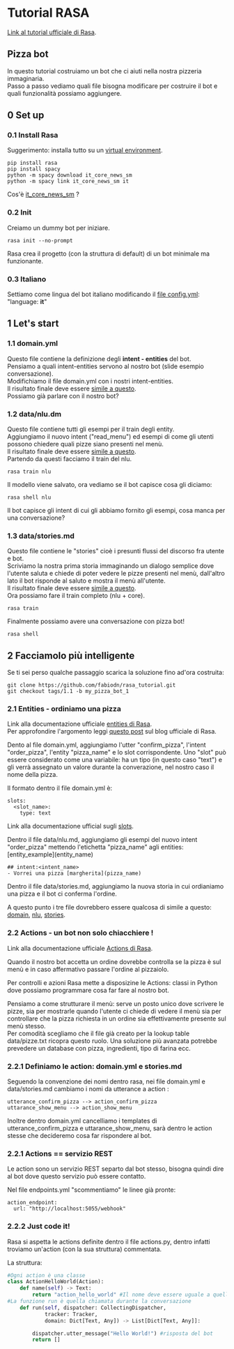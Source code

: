 # Tutorial RASA
[Link al tutorial ufficiale di Rasa](https://rasa.com/docs/rasa/user-guide/rasa-tutorial/).

## Pizza bot
In questo tutorial costruiamo un bot che ci aiuti nella nostra pizzeria immaginaria.  
Passo a passo vediamo quali file bisogna modificare per costruire il bot e quali funzionalità possiamo aggiungere.

## 0 Set up
### 0.1 Install Rasa
Suggerimento: installa tutto su un [virtual environment](https://www.anaconda.com/distribution/). 
```
pip install rasa
pip install spacy
python -m spacy download it_core_news_sm
python -m spacy link it_core_news_sm it
```
Cos'è [it_core_news_sm](https://spacy.io/models/it) ?
### 0.2 Init
Creiamo un dummy bot per iniziare.
```
rasa init --no-prompt
```
Rasa crea il progetto (con la struttura di default) di un bot minimale ma funzionante.
### 0.3 Italiano
Settiamo come lingua del bot italiano modificando il [file config.yml](config.yml): "language: __it__"
## 1 Let's start
### 1.1 domain.yml
Questo file contiene la definizione degli __intent - entities__ del bot.  
Pensiamo a quali intent-entities servono al nostro bot (slide esempio conversazione).  
Modifichiamo il file domain.yml con i nostri intent-entities.  
Il risultato finale deve essere [simile a questo](my_files/fasi/1_domain.yml).   
Possiamo già parlare con il nostro bot?

### 1.2 data/nlu.dm
Questo file contiene tutti gli esempi per il train degli entity.  
Aggiungiamo il nuovo intent ("read_menu") ed esempi di come gli utenti possono chiedere quali pizze siano presenti nel menù.  
Il risultato finale deve essere [simile a questo](my_files/fasi/1_2_nlu.md).  
Partendo da questi facciamo il train del nlu.
```
rasa train nlu
```
Il modello viene salvato, ora vediamo se il bot capisce cosa gli diciamo:
```
rasa shell nlu
```
Il bot capisce gli intent di cui gli abbiamo fornito gli esempi, cosa manca per una conversazione?
### 1.3 data/stories.md
Questo file contiene le "stories" cioè i presunti flussi del discorso fra utente e bot.   
Scriviamo la nostra prima storia immaginando un dialogo semplice dove l'utente saluta e chiede di poter vedere le pizze presenti nel menù, dall'altro lato il bot risponde al saluto e mostra il menù all'utente.  
Il risultato finale deve essere [simile a questo](my_files/fasi/1_3_stories.md).  
Ora possiamo fare il train completo (nlu + core).
```
rasa train
```
Finalmente possiamo avere una conversazione con pizza bot!
```
rasa shell
```
## 2 Facciamolo più intelligente
Se ti sei perso qualche passaggio scarica la soluzione fino ad'ora costruita:
```
git clone https://github.com/fabiodn/rasa_tutorial.git
git checkout tags/1.1 -b my_pizza_bot_1
```
### 2.1 Entities - ordiniamo una pizza
Link alla documentazione ufficiale [entities di Rasa](https://rasa.com/docs/rasa/nlu/training-data-format/#training-data-format).  
Per approfondire l'argomento leggi [questo post](https://blog.rasa.com/rasa-nlu-in-depth-part-2-entity-recognition/) sul blog ufficiale di Rasa.

Dento al file domain.yml, aggiungiamo l'utter "confirm_pizza", l'intent "order_pizza", l'entity "pizza_name" e lo slot corrispondente. 
Uno "slot" può essere considerato come una variabile: ha un tipo (in questo caso "text") e gli verrà assegnato un valore durante la converazione, nel nostro caso il nome della pizza.

Il formato dentro il file domain.yml è: 
```
slots:
  <slot_name>:
    type: text
```

Link alla documentazione ufficial sugli [slots](https://rasa.com/docs/rasa/core/slots/).

Dentro il file data/nlu.md, aggiungiamo gli esempi del nuovo intent "order_pizza" mettendo l'etichetta "pizza_name" agli entities: \[entity_example\]\(entity_name\)
```
## intent:<intent_name>
- Vorrei una pizza [margherita](pizza_name)
```

Dentro il file data/stories.md, aggiungiamo la nuova storia in cui ordianiamo una pizza e il bot ci conferma l'ordine.

A questo punto i tre file dovrebbero essere qualcosa di simile a questo: [domain](my_files/fasi/2_1_domain.yml), [nlu](my_files/fasi/2_1_nlu.md), [stories](my_files/fasi/2_1_stories.md).

### 2.2 Actions - un bot non solo chiacchiere !
Link alla documentazione ufficiale [Actions di Rasa](https://rasa.com/docs/rasa/core/actions/).

Quando il nostro bot accetta un ordine dovrebbe controlla se la pizza è sul menù e in caso affermativo passare l'ordine al pizzaiolo.

Per controlli e azioni Rasa mette a disposizine le Actions: classi in Python dove possiamo programmare cosa far fare al nostro bot.

Pensiamo a come strutturare il menù: serve un posto unico dove scrivere le pizze, sia per mostrarle quando l'utente ci chiede di vedere il menù sia per controllare che la pizza richiesta in un ordine sia effettivamente presente sul menù stesso.  
Per comodità scegliamo che il file già creato per la lookup table data/pizze.txt ricopra questo ruolo.   Una soluzione più avanzata potrebbe prevedere un database con pizza, ingredienti, tipo di farina ecc.
### 2.2.1 Definiamo le action: domain.yml e stories.md
Seguendo la convenzione dei nomi dentro rasa, nei file domain.yml e data/stories.md cambiamo i nomi da utterance a action :
```
utterance_confirm_pizza --> action_confirm_pizza
uttarance_show_menu --> action_show_menu
```

Inoltre dentro domain.yml cancelliamo i templates di utterance_confirm_pizza e uttarance_show_menu, sarà dentro le action stesse che decideremo cosa far rispondere al bot.
### 2.2.1 Actions == servizio REST
Le action sono un servizio REST separto dal bot stesso, bisogna quindi dire al bot dove questo servizio può essere contatto.

Nel file endpoints.yml "scommentiamo" le linee già pronte:
```
action_endpoint:
  url: "http://localhost:5055/webhook"
```
### 2.2.2 Just code it!
Rasa si aspetta le actions definite dentro il file actions.py, dentro infatti troviamo un'action (con la sua struttura) commentata.

La struttura:
```python
#Ogni action è una classe 
class ActionHelloWorld(Action):  
    def name(self) -> Text:
        return "action_hello_world" #Il nome deve essere uguale a quello definito in domain.yml 
#La funzione run è quella chiamata durante la conversazione
    def run(self, dispatcher: CollectingDispatcher,
            tracker: Tracker,
            domain: Dict[Text, Any]) -> List[Dict[Text, Any]]:

        dispatcher.utter_message("Hello World!") #risposta del bot
        return []
```






